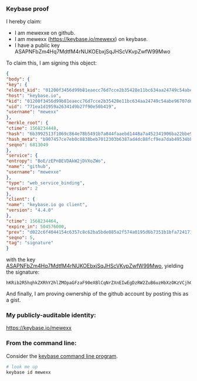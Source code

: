 ### Keybase proof

I hereby claim:

* I am mewexxe on github.
* I am mewexx (https://keybase.io/mewexx) on keybase.
* I have a public key ASAPNFbZm4Hq7MdtfM4rNUKOEbxjSqJHScVKvpZwfW99Mwo

To claim this, I am signing this object:

```json
{
"body": {
"key": {
"eldest_kid": "01200f3456d99b81eaecc76d7cce2b35428e11bc634aa24749c54abe96707d6f7d330a",
"host": "keybase.io",
"kid": "01200f3456d99b81eaecc76d7cce2b35428e11bc634aa24749c54abe96707d6f7d330a",
"uid": "771ea1d1959a26341d9b27f90e50b419",
"username": "mewexx"
},
"merkle_root": {
"ctime": 1568234448,
"hash": "6b3992513f1069c864e78b5491b7a844faaebd1448a7a452341906ba22bbe9a3002cbbf67c03734d335d49e9dbd61721fa0548ad1922cd96c8ff311874840c1e",
"hash_meta": "b907457ce7eb0c8838beb7012303b6387ad4dc88fcf9ea7dab49534bb6d8e6da",
"seqno": 6813049
},
"service": {
"entropy": "BoE/zEPnBEVDAkW2jDVXoZWo",
"name": "github",
"username": "mewexxe"
},
"type": "web_service_binding",
"version": 2
},
"client": {
"name": "keybase.io go client",
"version": "4.4.0"
},
"ctime": 1568234464,
"expire_in": 504576000,
"prev": "d022c6f4044154c6357c8c62ba5bde085a2f574a0195d6b7351b1bfa724171c1",
"seqno": 5,
"tag": "signature"
}
```

with the key [ASAPNFbZm4Hq7MdtfM4rNUKOEbxjSqJHScVKvpZwfW99Mwo](https://keybase.io/mewexx), yielding the signature:

```
hKRib2R5hqhkZXRhY2hlZMOpaGFzaF90eXBlCqNrZXnEIwEgDzRW2ZuB6uzHbXzOKzVCjhG8Y0qiR0nFSr6WcH1vfTMKp3BheWxvYWTESpcCBcQg0CLG9ARBVMY1fIxiulveCFovV0oBlda3NRsb+nJBccHEIPiGEJrWJ+ojtgEGe2DKJqN2s/kVVCXz+LlFjR7Bb3fkAgHCo3NpZ8RAQEphmC7cYH77AEHla51MBMpwxSl3TlyJ9E42mcffEE24d65fyiYoncqFmhzJe6s6KddlJVQyiAP2Jg5jhYWxAahzaWdfdHlwZSCkaGFzaIKkdHlwZQildmFsdWXEIJ5v2C5bUmrZEdR+c/SRk47XgyQWUkAEvMw67OU66YPNo3RhZ80CAqd2ZXJzaW9uAQ==

```

And finally, I am proving ownership of the github account by posting this as a gist.

### My publicly-auditable identity:

https://keybase.io/mewexx

### From the command line:

Consider the [keybase command line program](https://keybase.io/download).

```bash
# look me up
keybase id mewexx
```
